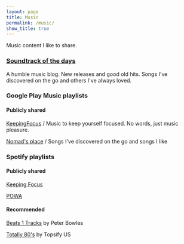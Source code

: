 ```yaml
---
layout: page
title: Music
permalink: /music/
show_title: true
---
```


Music content I like to share.

### [Soundtrack of the days](http://soundtrackofthedays.tumblr.com)

A humble music blog. New releases and good old hits. Songs I've discovered on the go and others I've always loved.

### Google Play Music playlists

#### Publicly shared

[KeepingFocus](https://play.google.com/music/playlist/AMaBXym57rO2BV9MfmRF-j8M2tva0ktdhgXMP71JzE66eWSgObX5SsqH5paAJOEx75OTA3vnoMCw94M6NTWJfKHYDP9js-8o4A==) / Music to keep yourself focused. No words, just music pleasure.

[Nomad's place](https://play.google.com/music/playlist/AMaBXyldO1Guu-_s2FwSNwkFvMJ3WqFnxBzQR2QntZwKnzM7cshmHojan4wMATme734VShvbuqT7pocDq3qlZPXf0eyPvX-GKw==) / Songs I've discovered on the go and songs I like

### Spotify playlists

#### Publicly shared

[Keeping Focus](https://open.spotify.com/user/1166780596/playlist/5RBWfKjM7l9CQbrGHg7c1A)

[POWA](https://open.spotify.com/user/1166780596/playlist/6NAdGyGufHH5QxuOqMAaZX)

#### Recommended

[Beats 1 Tracks](https://open.spotify.com/user/pbowlesy/playlist/0i9MrcCGZa8Sd3oEdjjca4) by Peter Bowles

[Totally 80's](https://open.spotify.com/user/warnermusicus/playlist/1VoxprVZJXLqp9yp6Shxjq) by Topsify US
